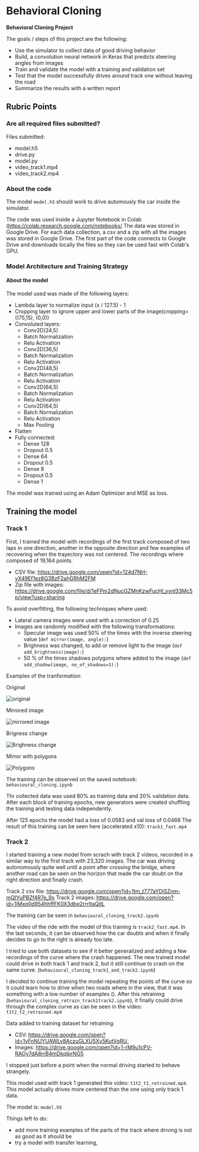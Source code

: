 # **Behavioral Cloning** 


**Behavioral Cloning Project**

The goals / steps of this project are the following:
* Use the simulator to collect data of good driving behavior
* Build, a convolution neural network in Keras that predicts steering angles from images
* Train and validate the model with a training and validation set
* Test that the model successfully drives around track one without leaving the road
* Summarize the results with a written report


## Rubric Points

### Are all required files submitted?
Files submitted:

* model.h5
* drive.py
* model.py
* video_track1.mp4
* video_track2.mp4

### About the code
The model `model.h5` should work  to drive automously the car inside the simulator.

The code was used inside a Jupyter Notebook in Colab (https://colab.research.google.com/notebooks/
The data was stored in Google Drive. For each data collection, a csv and a zip with all the images was stored in Google Drive. The first part of the code connects to Google Drive and downloads locally the files so they can be used fast with Colab's GPU.

 ### Model Architecture and Training Strategy

 #### About the model
The model used was made of the following layers:


* Lambda layer to normalize input (x / 127.5) - 1
* Cropping layer to ignore upper and lower parts of the image(cropping=((75,15), (0,0))
* Convoluted layers:
    * Conv2D(24,5)
    * Batch Normalization
    * Relu Activation
    * Conv2D(36,5)
    * Batch Normalization
    * Relu Activation
    * Conv2D(48,5)
    * Batch Normalization
    * Relu Activation
    * Conv2D(64,5)
    * Batch Normalization
    * Relu Activation
    * Conv2D(64,5)
    * Batch Normalization
    * Relu Activation
    * Max Pooling
* Flatten
* Fully connected:
    * Dense 128
    * Dropout 0.5
    * Dense 64
    * Dropout 0.5
    * Dense 8
    * Dropout 0.5
    * Dense 1

The model was trained using an Adam Optimizer and MSE as loss.

## Training the model

### Track 1
First,  I trained the model with recordings of the first track composed of two laps in one direction, another in the opposite direction and few examples of recovering when the trayectory was not centered. The recordings where composed of 19,164 points.

* CSV file: https://drive.google.com/open?id=124d7NH-yX49Ef1ez8Q3BzF2ahGRhM2FM
* Zip file with images: https://drive.google.com/file/d/1eFPm2dNucGZMnKzwFucHl_yynl33Mc5p/view?usp=sharing

To avoid overfitting, the following techniques where used:
* Lateral camera images were used with a correction of 0.25
* Images are randomly modified with the following transformations:
    * Specular image was used 50% of the times with the inverse steering value (`def mirror(image, angle):`)
    * Brighness was changed, to add or remove light to the image (`def add_brightness(image):`)
    * 50 % of the times shadows polygons where added to the image  (`def add_shadow(image, no_of_shadows=1):`)

Examples of the tranformation:

Original

![original](original.png)


Mirrored image

![mirrored image](mirror.png)


Brigness change 

![Brighness change](light_image.png)

Mirror with polygons

![Polygons](polygon.png)

The training can be observed on the saved notebook: `behavioural_cloning.ipynb`

Thr collected data was used 80% as training data and 20% validation data. After each block of training epochs, new generators were created shuffling the training and testing data independently.

After 125 epochs the model had a loss of 0.0583 and val loss of 0.0466
The result of this training can be seen here (accelerated x10): `track1_fast.mp4`

### Track 2

I started training a new model from scrach with track 2 videos, recorded in a similar way to the first track with 23,320 images. The car was driving autonomously quite well until a point after crossing the bridge, where another road can be seen on the horizon that made the car doubt on the right direction and finally crash.

Track 2 csv file: https://drive.google.com/open?id=1tm_t777aYDlSZnm-mQIYuPBZf4R7e_9x
Track 2 images: https://drive.google.com/open?id=1IMxq0d954hhffFK0X3dbe2rrrltaQitL


The training can be seen in `behavioural_cloning_track2.ipynb`

The video of the ride with the model of this training is `track2_fast.mp4`. In the last seconds, it can be observed how the car doubts and when it finally decides to go to the right is already too late.

I tried to use both datasets to see if it better generalized and adding a few recordings of the curve where the crash happened. The new trained model could drive in both track 1 and track 2, but it still continue to crash on the same curve. (`behavioural_cloning_track1_and_track2.ipynb`)

I decided to continue training the model repeating the points of the curve so it could learn how to drive when two roads where in the view, that it was something with a low number of examples (). After this retraining (`behavioural_cloning_retrain_track1track2.ipynb`), it finally could drive through the complex curve as can be seen in the video: `t1t2_t2_retrained.mp4`

Data added to training dataset for retraining:

* CSV: https://drive.google.com/open?id=1yFnNUYUAWLv8AczuGLXU5Xv5KutVgRU_
* Images: https://drive.google.com/open?id=1-rM9u1cPV-RAOy7dA8rrB4mDkqlprNG5

I stopped just before a point when the normal driving started to behave strangely.

This model used with track 1 generated this video: `t1t2_t1_retrained.mp4`. This model actually drives more centered than the one using only track 1 data.

The model is: `model.h5`


Things left to do:
* add more training examples of the parts of the track where driving is not as good as it should be
* try a model with transfer learning, 
